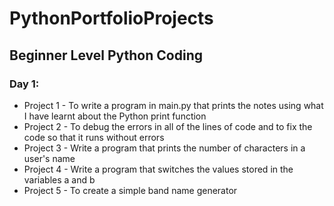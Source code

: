 # PythonPortfolioProjects

## Beginner Level Python Coding

### Day 1: 
* Project 1 - To write a program in main.py that prints the notes using what I have learnt about the Python print function
* Project 2 - To debug the errors in all of the lines of code and to fix the code so that it runs without errors
* Project 3 - Write a program that prints the number of characters in a user's name
* Project 4 - Write a program that switches the values stored in the variables a and b
* Project 5 - To create a simple band name generator



